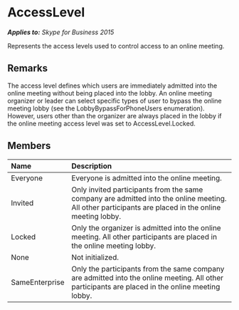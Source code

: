 
# AccessLevel 


 _**Applies to:** Skype for Business 2015_

Represents the access levels used to control access to an online meeting.


## Remarks

The access level defines which users are immediately admitted into the online meeting without being placed into the lobby. An online meeting organizer or leader can select specific types of user to bypass the online meeting lobby (see the LobbyBypassForPhoneUsers enumeration). However, users other than the organizer are always placed in the lobby if the online meeting access level was set to AccessLevel.Locked. 


## Members





|**Name**|**Description**|
|:-----|:-----|
|Everyone|Everyone is admitted into the online meeting.|
|Invited|Only invited participants from the same company are admitted into the online meeting. All other participants are placed in the online meeting lobby.|
|Locked|Only the organizer is admitted into the online meeting. All other participants are placed in the online meeting lobby.|
|None|Not initialized.|
|SameEnterprise|Only the participants from the same company are admitted into the online meeting. All other participants are placed in the online meeting lobby.|
